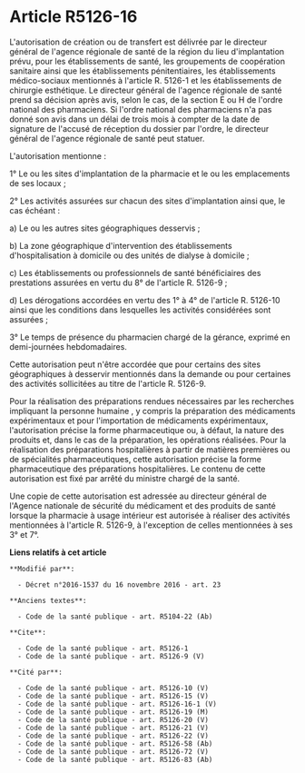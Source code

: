 # Article R5126-16

L'autorisation de création ou de transfert est délivrée par le directeur général de l'agence régionale de santé de la région
du lieu d'implantation prévu, pour les établissements de santé, les groupements de coopération sanitaire ainsi que les
établissements pénitentiaires, les établissements médico-sociaux mentionnés à l'article R. 5126-1 et les établissements de
chirurgie esthétique. Le directeur général de l'agence régionale de santé prend sa décision après avis, selon le cas, de la
section E ou H de l'ordre national des pharmaciens. Si l'ordre national des pharmaciens n'a pas donné son avis dans un délai
de trois mois à compter de la date de signature de l'accusé de réception du dossier par l'ordre, le directeur général de
l'agence régionale de santé peut statuer. 

L'autorisation mentionne : 

1° Le ou les sites d'implantation de la pharmacie et le ou les emplacements de ses locaux ; 

2° Les activités assurées sur chacun des sites d'implantation ainsi que, le cas échéant : 

a) Le ou les autres sites géographiques desservis ; 

b) La zone géographique d'intervention des établissements d'hospitalisation à domicile ou des unités de dialyse à domicile ; 

c) Les établissements ou professionnels de santé bénéficiaires des prestations assurées en vertu du 8° de l'article R.
5126-9 ; 

d) Les dérogations accordées en vertu des 1° à 4° de l'article R. 5126-10 ainsi que les conditions dans lesquelles les
activités considérées sont assurées ; 

3° Le temps de présence du pharmacien chargé de la gérance, exprimé en demi-journées hebdomadaires. 

Cette autorisation peut n'être accordée que pour certains des sites géographiques à desservir mentionnés dans la demande ou
pour certaines des activités sollicitées au titre de l'article R. 5126-9. 

Pour la réalisation des préparations rendues nécessaires par les recherches impliquant la personne humaine , y compris la
préparation des médicaments expérimentaux et pour l'importation de médicaments expérimentaux, l'autorisation précise la forme
pharmaceutique ou, à défaut, la nature des produits et, dans le cas de la préparation, les opérations réalisées. Pour la
réalisation des préparations hospitalières à partir de matières premières ou de spécialités pharmaceutiques, cette
autorisation précise la forme pharmaceutique des préparations hospitalières. Le contenu de cette autorisation est fixé par
arrêté du ministre chargé de la santé. 

Une copie de cette autorisation est adressée au directeur général de l'Agence nationale de sécurité du médicament et des
produits de santé lorsque la pharmacie à usage intérieur est autorisée à réaliser des activités mentionnées à l'article R.
5126-9, à l'exception de celles mentionnées à ses 3° et 7°.

**Liens relatifs à cet article**

	**Modifié par**:

	  - Décret n°2016-1537 du 16 novembre 2016 - art. 23

	**Anciens textes**:

	  - Code de la santé publique - art. R5104-22 (Ab)

	**Cite**:

	  - Code de la santé publique - art. R5126-1
	  - Code de la santé publique - art. R5126-9 (V)

	**Cité par**:

	  - Code de la santé publique - art. R5126-10 (V)
	  - Code de la santé publique - art. R5126-15 (V)
	  - Code de la santé publique - art. R5126-16-1 (V)
	  - Code de la santé publique - art. R5126-19 (M)
	  - Code de la santé publique - art. R5126-20 (V)
	  - Code de la santé publique - art. R5126-21 (V)
	  - Code de la santé publique - art. R5126-22 (V)
	  - Code de la santé publique - art. R5126-58 (Ab)
	  - Code de la santé publique - art. R5126-72 (V)
	  - Code de la santé publique - art. R5126-83 (Ab)
